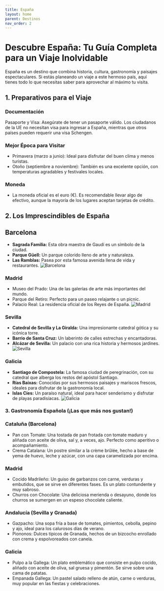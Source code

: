 ```yaml
---
title: España
layout: home
parent: Destinos
nav_order: 2
---
```


# Descubre España: Tu Guía Completa para un Viaje Inolvidable

España es un destino que combina historia, cultura, gastronomía y paisajes espectaculares.
Si estás planeando un viaje a este hermoso país, aquí tienes todo lo que necesitas saber para aprovechar al máximo tu visita.

## 1. Preparativos para el Viaje

### Documentación
   
Pasaporte y Visa: Asegúrate de tener un pasaporte válido. Los ciudadanos de la UE no necesitan visa para ingresar a España, mientras que otros países pueden requerir una visa Schengen.
   
### Mejor Época para Visitar
   
- Primavera (marzo a junio): Ideal para disfrutar del buen clima y menos turistas.
- Otoño (septiembre a noviembre): También es una excelente opción, con temperaturas agradables y festivales locales.
   
### Moneda

- La moneda oficial es el euro (€). Es recomendable llevar algo de efectivo, aunque la mayoría de los lugares aceptan tarjetas de crédito.

## 2. Los Imprescindibles de España

## Barcelona
- **Sagrada Familia:** Esta obra maestra de Gaudí es un símbolo de la ciudad.
- **Parque Güell:** Un parque colorido lleno de arte y naturaleza.
- **Las Ramblas:** Pasea por esta famosa avenida llena de vida y restaurantes.
  ![Barcelona](https://hips.hearstapps.com/hmg-prod/images/barcelona-city-skyline-with-sagrada-familia-royalty-free-image-1692960079.jpg)

### Madrid
- Museo del Prado: Una de las galerías de arte más importantes del mundo.
- Parque del Retiro: Perfecto para un paseo relajante o un picnic.
- Palacio Real: La residencia oficial de los Reyes de España.
![Madrid](https://www.civitatis.com/f/pseo/espana/madrid/gran-via-noche-madrid-1200.jpg)


### Sevilla
- **Catedral de Sevilla y La Giralda:** Una impresionante catedral gótica y su icónica torre.
- **Barrio de Santa Cruz:** Un laberinto de calles estrechas y encantadoras.
- **Alcázar de Sevilla:** Un palacio con una rica historia y hermosos jardines.
![Sevilla](https://github.com/user-attachments/assets/6a8007c9-9e3c-4c84-8a56-fcb5911dfd33)

### Galicia
- **Santiago de Compostela:** La famosa ciudad de peregrinación, con su catedral que alberga los restos del apóstol Santiago.
- **Rías Baixas:** Conocidas por sus hermosos paisajes y mariscos frescos, ideales para disfrutar de la gastronomía local.
- **Islas Cíes:** Un paraíso natural, ideal para hacer senderismo y disfrutar de playas paradisíacas.
 ![Galicia](https://res.cloudinary.com/worldpackers/image/upload/c_limit,f_auto,q_auto,w_1140/eqsl2dtjtezprsds8887)

### 3. Gastronomía Española (¡Las que más nos gustan!)

### Cataluña (Barcelona)
- Pan con Tomate: Una tostada de pan frotada con tomate maduro y aliñada con aceite de oliva, sal y, a veces, ajo. Perfecto como aperitivo o acompañamiento.
- Crema Catalana: Un postre similar a la crème brûlée, hecho a base de yema de huevo, leche y azúcar, con una capa caramelizada por encima.
### Madrid
- Cocido Madrileño: Un guiso de garbanzos con carne, verduras y embutidos, que se sirve en diferentes fases. Es un plato contundente y muy sabroso.
- Churros con Chocolate: Una deliciosa merienda o desayuno, donde los churros se sumergen en un espeso chocolate caliente.
  
### Andalucía (Sevilla y Granada)
- Gazpacho: Una sopa fría a base de tomates, pimientos, cebolla, pepino y ajo, ideal para los calurosos días de verano.
- Piononos: Dulces típicos de Granada, hechos de un bizcocho enrollado con crema y espolvoreados con canela.

### Galicia
- Pulpo a la Gallega: Un plato emblemático que consiste en pulpo cocido, aliñado con aceite de oliva, sal gruesa y pimentón. Se sirve sobre una cama de patatas.
- Empanada Gallega: Un pastel salado relleno de atún, carne o verduras, muy popular en las fiestas y celebraciones.
